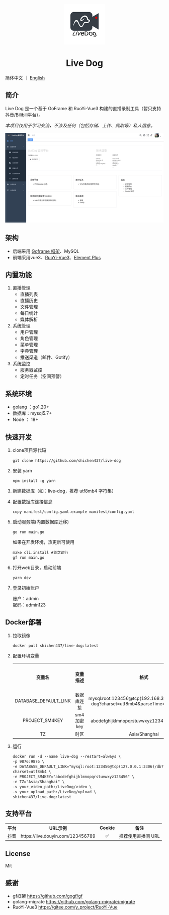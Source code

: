 <p align="center">
  <img src="./resource/assets/profile/profile.jpg" height="128">
  <h1 align="center">Live Dog</h1>
</p>

简体中文 ｜ [English](./README_EN.md)

## 简介

Live Dog 是一个基于 GoFrame 和 RuoYi-Vue3 构建的直播录制工具（暂只支持抖音/Bilibili平台）。

*本项目仅用于学习交流，不涉及任何（包括存储、上传、爬取等）私人信息。*

<img src="./resource/assets/screenshots/index/index.jpg" />

## 架构

- 后端采用 [Goframe 框架](https://github.com/gogf/gf)、MySQL
- 前端采用vue3、[RuoYi-Vue3](https://gitee.com/y_project/RuoYi-Vue)、[Element Plus](https://element-plus.org/zh-CN/)

## 内置功能

1. 直播管理
    - 直播列表
    - 直播历史
    - 文件管理
    - 每日统计
    - 媒体解析
2. 系统管理
    - 用户管理
    - 角色管理
    - 菜单管理
    - 字典管理
    - 推送渠道（邮件、Gotify）
3. 系统监控
    - 服务器监控
    - 定时任务（空间预警）

## 系统环境

- golang ：go1.20+
- 数据库：mysql5.7+
- Node ： 18+

## 快速开发

1. clone项目源代码

    `git clone https://github.com/shichen437/live-dog`

2. 安装 yarn

    ```
    npm install -g yarn 
    ```

3. 新建数据库（如：live-dog，推荐 utf8mb4 字符集）

4. 配置数据库连接信息
    ```
    copy manifest/config.yaml.example manifest/config.yaml
    ```

5. 启动服务端(内置数据库迁移)

    ```
    go run main.go
    ```

    如果在开发环境，热更新可使用

    ```
    make cli.install #首次运行
    gf run main.go
    ```

6. 打开web目录，启动前端

    ```
    yarn dev 
    ```

7. 登录初始账户

    账户：admin \
    密码：admin123

## Docker部署

1. 拉取镜像
    ```
    docker pull shichen437/live-dog:latest
    ```

2. 配置环境变量
    <table>
    <tr align="center">
      <th>变量名</th>
      <th>变量描述</th>
      <th>格式</th>
      <th>是否必填</th>
    </tr>
    <tr align="center">
      <td>DATABASE_DEFAULT_LINK</td>
      <td>数据库连接</td>
      <td>mysql:root:123456@tcp(192.168.3.16:13306)/live-dog?charset=utf8mb4&parseTime=true&loc=Local</td>
      <td>是</td>
    </tr>
    <tr align="center">
      <td>PROJECT_SM4KEY</td>
      <td>sm4加密 key</td>
      <td>abcdefghijklmnopqrstuvwxyz123456 (32位字符串)</td>
      <td>否</td>
    </tr>
    <tr align="center">
      <td>TZ</td>
      <td>时区</td>
      <td>Asia/Shanghai</td>
      <td>否</td>
    </tr>
    </table>

3. 运行

    ```
    docker run -d --name live-dog --restart=always \
    -p 9876:9876 \
    -e DATABASE_DEFAULT_LINK="mysql:root:123456@tcp(127.0.0.1:3306)/db?charset=utf8mb4 \
    -e PROJECT_SM4KEY="abcdefghijklmnopqrstuvwxyz123456" \
    -e TZ="Asia/Shanghai" \
    -v your_video_path:/LiveDog/video \
    -v your_upload_path:/LiveDog/upload \
    shichen437/live-dog:latest
    ```

## 支持平台

  <table>
    <tr align="center">
      <th>平台</th>
      <th>URL示例</th>
      <th>Cookie</th>
      <th>备注</th>
    </tr>
    <tr align="center">
      <td>抖音</td>
      <td>https://live.douyin.com/123456789</td>
      <td>✅</td>
      <td>推荐使用直播间 URL</td>
    </tr>
  </table>

## License

  Mit

## 感谢

- gf框架 <https://github.com/gogf/gf>
- golang-migrate <https://github.com/golang-migrate/migrate>
- RuoYi-Vue3 <https://gitee.com/y_project/RuoYi-Vue>
